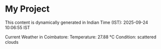 # My Project

This content is dynamically generated in Indian Time (IST): 2025-09-24 10:06:55 IST


Current Weather in Coimbatore:
Temperature: 27.88 °C
Condition: scattered clouds
